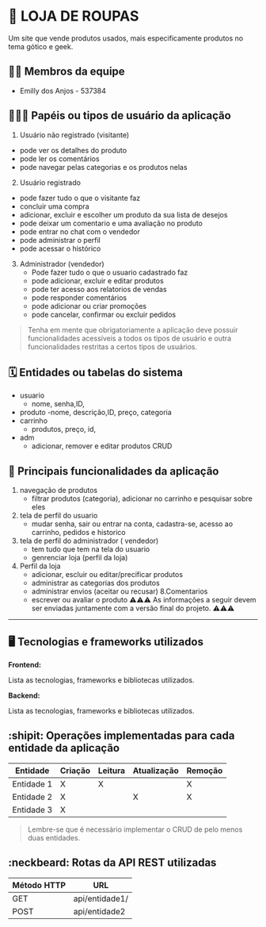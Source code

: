 # :checkered_flag: LOJA DE ROUPAS
Um site que vende produtos usados, mais especificamente produtos no tema gótico e geek.

## :technologist: Membros da equipe

- Emilly dos Anjos - 537384

## :people_holding_hands: Papéis ou tipos de usuário da aplicação

1. Usuário não registrado (visitante)
  - pode ver os detalhes do produto
  - pode ler os comentários
  - pode navegar pelas categorias e os produtos nelas
    
2. Usuário registrado
  - pode fazer tudo o que o visitante faz
  - concluir uma compra
  - adicionar, excluir e escolher um produto da sua lista de desejos
  - pode deixar um comentario e uma avaliação no produto
  - pode entrar no chat com o vendedor
  - pode administrar o perfil
  - pode acessar o histórico
    
3. Administrador (vendedor)
   - Pode fazer tudo o que o usuario cadastrado faz
   - pode adicionar, excluir e editar produtos 
   - pode ter acesso aos relatorios de vendas
   - pode responder comentários
   - pode adicionar ou criar promoções
   - pode cancelar, confirmar ou excluir pedidos 
  
> Tenha em mente que obrigatoriamente a aplicação deve possuir funcionalidades acessíveis a todos os tipos de usuário e outra funcionalidades restritas a certos tipos de usuários.

## :spiral_calendar: Entidades ou tabelas do sistema
* usuario
  - nome, senha,ID,
* produto
  -nome, descrição,ID, preço, categoria
* carrinho
  - produtos, preço, id, 
* adm
  - adicionar, remover e editar produtos CRUD
## :triangular_flag_on_post:	 Principais funcionalidades da aplicação
1. navegação de produtos
   - filtrar produtos (categoria), adicionar no carrinho e pesquisar sobre eles
2. tela de perfil do usuario
   - mudar senha, sair ou entrar na conta, cadastra-se, acesso ao carrinho, pedidos e historico
3. tela de perfil do administrador ( vendedor)
   - tem tudo que tem na tela do usuario
   - genrenciar loja (perfil da loja)
6. Perfil da loja 
   - adicionar, escluir ou editar/precificar produtos
   - administrar as categorias dos produtos
   - administrar envios (aceitar ou recusar) 
8.Comentarios
   - escrever ou avaliar o produto
:warning::warning::warning: As informações a seguir devem ser enviadas juntamente com a versão final do projeto. :warning::warning::warning:


----

## :desktop_computer: Tecnologias e frameworks utilizados

**Frontend:**

Lista as tecnologias, frameworks e bibliotecas utilizados.

**Backend:**

Lista as tecnologias, frameworks e bibliotecas utilizados.


## :shipit: Operações implementadas para cada entidade da aplicação


| Entidade| Criação | Leitura | Atualização | Remoção |
| --- | --- | --- | --- | --- |
| Entidade 1 | X |  X  |  | X |
| Entidade 2 | X |    |  X | X |
| Entidade 3 | X |    |  |  |

> Lembre-se que é necessário implementar o CRUD de pelo menos duas entidades.

## :neckbeard: Rotas da API REST utilizadas

| Método HTTP | URL |
| --- | --- |
| GET | api/entidade1/|
| POST | api/entidade2 |

